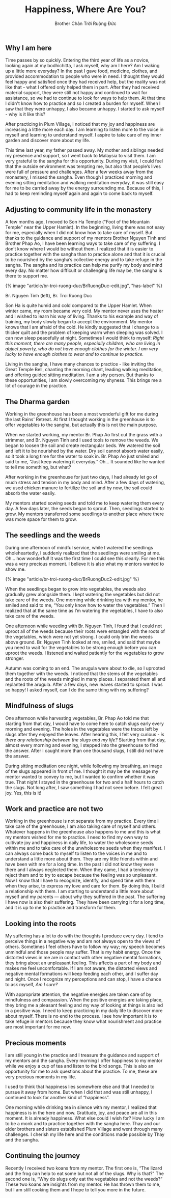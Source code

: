 ﻿---
title: Happiness, Where Are You?
author: Brother Chân Trời Ruộng Đức
---
## Why I am here

Time passes by so quickly. Entering the third year of life as a novice, looking again at my bodhichitta, I ask myself, why am I here? Am I waking up a little more everyday? In the past I gave food, medicine, clothes, and provided accommodation to people who were in need. I thought they would feel happy and satisfied once they had received help, but the reality was not like that - what I offered only helped them in part. After they had received material support, they were still not happy and continued to wait for assistance, so we had to continue to look for ways to help them. At that time I didn't know how to practice and so I created a burden for myself. When l saw that they were unhappy, I also became unhappy. I started to ask myself - why is it like this?

After practicing in Plum Village, I noticed that my joy and happiness are increasing a little more each day. I am learning to listen more to the voice in myself and learning to understand myself. I aspire to take care of my inner garden and discover more about my life.

This time last year, my father passed away. My mother and siblings needed my presence and support, so I went back to Malaysia to visit them. I am very grateful to the sangha for this opportunity. During my visit, I could feel that the outside environment was tempting me, but also that people’s lives were full of pressure and challenges. After a few weeks away from the monastery, I missed the sangha. Even though I practiced morning and evening sitting meditation and walking meditation everyday, it was still easy for me to be carried away by the energy surrounding me. Because of this, I had to keep reminding myself again and again to come back to myself. 

## Adjusting to community life in the monastery 

A few months ago, l moved to Son Ha Temple ("Foot of the Mountain Temple" near the Upper Hamlet). In the beginning, living there was not easy for me, especially when I did not know how to take care of myself. But thanks to the guidance and support of my mentors Brother Nguyen Tinh and Brother Phap Ao, I have been learning ways to take care of my suffering. I don’t know where I would be without them. I realized that it is easier to practice together with the sangha than to practice alone and that it is crucial to be nourished by the sangha’s collective energy and to take refuge in the sangha. The sangha and its practice can help me purify my body and mind every day. No matter how difficult or challenging life may be, the sangha is there to support me. 

{% image "article/br-troi-ruong-duc/BrRuongDuc-edit.jpg", "has-label" %}
<p class="image-label">Br. Nguyen Tinh (left), Br. Troi Ruong Duc</p>

Son Ha is quite humid and cold compared to the Upper Hamlet. When winter came, my room became very cold. My mentor never uses the heater and l wished to learn his way of living. Thanks to his example and way of training, my body slowly began to accept the environment. My mentor knows that l am afraid of the cold. He kindly suggested that I change to a thicker quilt and the problem of keeping warm when sleeping was solved. I can now sleep peacefully at night. Sometimes I would think to myself: *Right this moment, there are many people, especially children, who are living in abject poverty, who do not have enough clothes for the winter. I am very lucky to have enough clothes to wear and to continue to practice.*

Living in the sangha, I have many chances to practice - like inviting the Great Temple Bell, chanting the morning chant, leading walking meditation, and offering guided sitting meditation. I am a shy person. But thanks to these opportunities, I am slowly overcoming my shyness. This brings me a lot of courage in the practice.

## The Dharma garden

Working in the greenhouse has been a most wonderful gift for me during the last Rains' Retreat. At first I thought working in the greenhouse is to offer vegetables to the sangha, but actually this is not the main purpose.

When we started working, my mentor Br. Phap Ao first cut the grass with a strimmer, and Br. Nguyen Tinh and I used tools to remove the weeds. We began to loosen the soil and create rectangular beds. We watered the soil and left it to be nourished by the water. Dry soil cannot absorb water easily, so it took a long time for the water to soak in. Br. Phap Ao just smiled and said to me, “Just keep watering it everyday.” Oh… It sounded like he wanted to tell me something, but what?


After working in the greenhouse for just two days, I had already let go of much stress and tension in my body and mind. After a few days of watering, we used chicken manure to fertilize the soil and by now, the soil could absorb the water easily. 

My mentors started sowing seeds and told me to keep watering them every day. A few days later, the seeds began to sprout. Then, seedlings started to grow. My mentors transferred some seedlings to another place where there was more space for them to grow.

## The seedlings and the weeds

During one afternoon of mindful service, while I watered the seedlings wholeheartedly, I suddenly realized that the seedlings were smiling at me. Oh… how wonderful! It was the first time I could see this clearly. For me this was a very precious moment. I believe it is also what my mentors wanted to show me. 

{% image "article/br-troi-ruong-duc/BrRuongDuc2-edit.jpg" %}

When the seedlings began to grow into vegetables, the weeds also gradually grew alongside them. I kept watering the vegetables but did not take care of the weeds. One morning while drinking tea with my mentor, he smiled and said to me, “You only know how to water the vegetables.” Then I realized that at the same time as I’m watering the vegetables, I have to also take care of the weeds. 

One afternoon while weeding with Br. Nguyen Tinh, I found that I could not uproot all of the weeds because their roots were entangled with the roots of the vegetables, which were not yet strong. I could only trim the weeds above ground. Br. Nguyen Tinh looked at me, smiled, and said that maybe you need to wait for the vegetables to be strong enough before you can uproot the weeds. I listened and waited patiently for the vegetables to grow stronger. 

Autumn was coming to an end. The arugula were about to die, so I uprooted them together with the weeds. I noticed that the stems of the vegetables and the roots of the weeds mingled in many places. I separated them all and replanted the arugula. After a few days, new leaves started to sprout. I was so happy! I asked myself, can I do the same thing with my suffering?

## Mindfulness of slugs

One afternoon while harvesting vegetables, Br. Phap Ao told me that starting from that day, I would have to come here to catch slugs early every morning and evening. The holes in the vegetables were the traces left by slugs after they enjoyed the leaves. After hearing this, I felt very curious - *is there any relationship between the slugs and my life?* Starting from that day, almost every morning and evening, I stepped into the greenhouse to find the answer. After I caught more than one thousand slugs, I still did not have the answer. 

During sitting meditation one night, while following my breathing, an image of the slugs appeared in front of me. I thought it may be the message my mentor wanted to convey to me, but I wanted to confirm whether it was true. That night I stayed in the greenhouse for two and a half hours to catch the slugs. Not long after, I saw something I had not seen before. I felt great joy. Yes, this is it! 

## Work and practice are not two

Working in the greenhouse is not separate from my practice. Every time I take care of the greenhouse, I am also taking care of myself and others. Whatever happens in the greenhouse also happens to me and this is what my mentors wished for me to practice. I need to find my own way to cultivate joy and happiness in daily life, to water the wholesome seeds within me and to take care of the unwholesome seeds when they manifest. I can always come back to myself to listen to the voices in me and to understand a little more about them. They are my little friends within and have been with me for a long time. In the past I did not know they were there and I always neglected them. When they came, I had a tendency to reject them and to try to escape because the feeling was so unpleasant. Now I know that l have to recognize, identify, and spend time with them when they arise, to express my love and care for them. By doing this, I build a relationship with them. I am starting to understand a little more about myself and my parents — about why they suffered in the past. The suffering I have now is also their suffering. They have been carrying it for a long time, and it is up to me to practice and transform for them.

## Looking into the roots

My suffering has a lot to do with the thoughts I produce every day. I tend to perceive things in a negative way and am not always open to the views of others. Sometimes I feel others have to follow my way; my speech becomes unmindful and those people may suffer. That is my habit energy. Once the distorted views in me are in contact with other negative mental formations, they bring about an unpleasant feeling. This affects a part of my body and makes me feel uncomfortable. If I am not aware, the distorted views and negative mental formations will keep feeding each other, and I suffer day and night. Once I recognize my perceptions and can stop, I have a chance to ask myself, *Am I sure?* 

With appropriate attention, the negative energies are taken care of by mindfulness and compassion. When the positive energies are taking place, they bring me a pleasant feeling and my way of looking at things is also led in a positive way. I need to keep practicing in my daily life to discover more about myself. There is no end to the process. I see how important it is to take refuge in mentors because they know what nourishment and practice are most important for me now.

## Precious moments

I am still young in the practice and I treasure the guidance and support of my mentors and the sangha. Every morning I offer happiness to my mentor while we enjoy a cup of tea and listen to the bird songs. This is also an opportunity for me to ask questions about the practice. To me, these are very precious moments in my life. 

I used to think that happiness lies somewhere else and that I needed to pursue it away from home. But when I did that and was still unhappy, I continued to look for another kind of “happiness”. 

One morning while drinking tea in silence with my mentor, I realized that happiness is in the here and now. Gratitude, joy, and peace are all in this moment. It is already happiness. What else could l wish for? How lucky I am to be a monk and to practice together with the sangha here. Thay and our elder brothers and sisters established Plum Village and went through many challenges. I cherish my life here and the conditions made possible by Thay and the sangha.

## Continuing the journey 

Recently I received two koans from my mentor. The first one is, “The lizard and the frog can help to eat some but not all of the slugs. Why is that?" The second one is, “Why do slugs only eat the vegetables and not the weeds?” These two koans are insights from my mentor. He has thrown them to me, but I am still cooking them and I hope to tell you more in the future.
